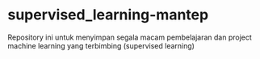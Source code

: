 # supervised_learning-mantep
Repository ini untuk menyimpan segala macam pembelajaran dan project machine learning yang terbimbing (supervised learning)
